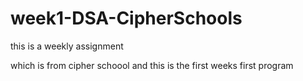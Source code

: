 # week1-DSA-CipherSchools

this is a weekly assignment

which is from cipher schoool and this is the first weeks first program
